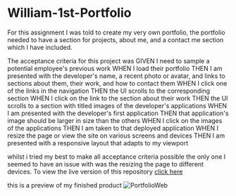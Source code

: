 # William-1st-Portfolio

For this assignment I was told to create my very own portfolio, the portfolio needed to have a section for projects, about me, and a contact me section which I have included. 

The acceptance criteria for this project was 
GIVEN I need to sample a potential employee's previous work
WHEN I load their portfolio
THEN I am presented with the developer's name, a recent photo or avatar, and links to sections about them, their work, and how to contact them
WHEN I click one of the links in the navigation
THEN the UI scrolls to the corresponding section
WHEN I click on the link to the section about their work
THEN the UI scrolls to a section with titled images of the developer's applications
WHEN I am presented with the developer's first application
THEN that application's image should be larger in size than the others
WHEN I click on the images of the applications
THEN I am taken to that deployed application
WHEN I resize the page or view the site on various screens and devices
THEN I am presented with a responsive layout that adapts to my viewport

whilst i tried my best to make all acceptance criteria possible the only one I seemed to have an issue with was the resizing the page to different devices. To view the live version of this repository [click here](https://liamz34.github.io/William-1st-Portfolio/) 

this is a preview of my finished product
![PortfolioWeb](https://user-images.githubusercontent.com/103050228/177462547-6551291e-8779-443e-95bb-40273a22b940.png)
